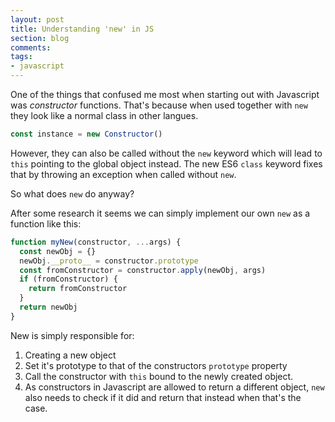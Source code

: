 ```yaml
---
layout: post
title: Understanding 'new' in JS
section: blog
comments:
tags:
- javascript
---
```


One of the things that confused me most when starting out with Javascript was _constructor_ functions. That's because when used together with `new` they look like a normal class in other langues.

```javascript
const instance = new Constructor()
```

However, they can also be called without the `new` keyword which will lead to `this` pointing to the global object instead. The new ES6 `class` keyword fixes that by throwing an exception when called without `new`.

So what does `new` do anyway?

After some research it seems we can simply implement our own `new` as a function like this:

```javascript
function myNew(constructor, ...args) {
  const newObj = {}
  newObj.__proto__ = constructor.prototype
  const fromConstructor = constructor.apply(newObj, args)
  if (fromConstructor) {
    return fromConstructor
  }
  return newObj
}
```

New is simply responsible for:
1. Creating a new object
2. Set it's prototype to that of the constructors `prototype` property
3. Call the constructor with `this` bound to the newly created object.
4. As constructors in Javascript are allowed to return a different object, `new` also needs to check if it did and return that instead when that's the case.
